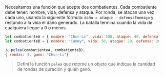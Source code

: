 Necesitamos una función que acepte dos combatientes. Cada combatiente debe tener: nombre, vida, defensa y ataque. Por ronda, se atacan una vez cada uno, usando la siguiente fórmula: `daño = ataque - defensaEnemigo` y restando a la vida el daño generado. La batalla termina cuando la vida de cualquiera llegue a 0 o menos. 

```javascript
let combatienteA = { nombre: "Chun-Li", vida: 100, ataque: 40, defensa: 10 };
let combatienteB = { nombre: "Cammy", vida: 50, ataque: 20, defensa: 20 };

ム pelea(combatienteA, combatienteB);
{ rondas: 3, gano: "Chun-Li"}
```
> Definí la función `pelea` que retorne un objeto que indique la cantidad de rondas de duración y quién ganó.